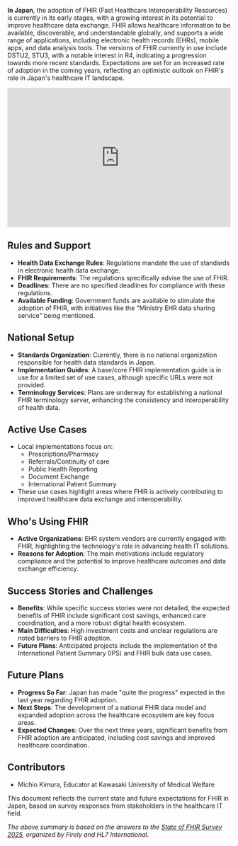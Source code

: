 **In Japan**, the adoption of FHIR (Fast Healthcare Interoperability Resources) is currently in its early stages, with a growing interest in its potential to improve healthcare data exchange. FHIR allows healthcare information to be available, discoverable, and understandable globally, and supports a wide range of applications, including electronic health records (EHRs), mobile apps, and data analysis tools. The versions of FHIR currently in use include DSTU2, STU3, with a notable interest in R4, indicating a progression towards more recent standards. Expectations are set for an increased rate of adoption in the coming years, reflecting an optimistic outlook on FHIR's role in Japan's healthcare IT landscape.

<iframe width="100%" height="315" src="https://www.youtube.com/embed/videoseries?si=xTlSS6dRttDQIbM1&amp;list=PLAPVWVA2xKFgYwn75ENUEUtAwd_kgBxJ9" title="YouTube video player" frameborder="0" allow="accelerometer; autoplay; clipboard-write; encrypted-media; gyroscope; picture-in-picture; web-share" referrerpolicy="strict-origin-when-cross-origin" allowfullscreen></iframe>

## Rules and Support

- **Health Data Exchange Rules**: Regulations mandate the use of standards in electronic health data exchange.
- **FHIR Requirements**: The regulations specifically advise the use of FHIR.
- **Deadlines**: There are no specified deadlines for compliance with these regulations.
- **Available Funding**: Government funds are available to stimulate the adoption of FHIR, with initiatives like the "Ministry EHR data sharing service" being mentioned.

## National Setup

- **Standards Organization**: Currently, there is no national organization responsible for health data standards in Japan.
- **Implementation Guides**: A base/core FHIR implementation guide is in use for a limited set of use cases, although specific URLs were not provided.
- **Terminology Services**: Plans are underway for establishing a national FHIR terminology server, enhancing the consistency and interoperability of health data.

## Active Use Cases

- Local implementations focus on:
  - Prescriptions/Pharmacy
  - Referrals/Continuity of care
  - Public Health Reporting
  - Document Exchange
  - International Patient Summary
- These use cases highlight areas where FHIR is actively contributing to improved healthcare data exchange and interoperability.

## Who's Using FHIR

- **Active Organizations**: EHR system vendors are currently engaged with FHIR, highlighting the technology's role in advancing health IT solutions.
- **Reasons for Adoption**: The main motivations include regulatory compliance and the potential to improve healthcare outcomes and data exchange efficiency.

## Success Stories and Challenges

- **Benefits**: While specific success stories were not detailed, the expected benefits of FHIR include significant cost savings, enhanced care coordination, and a more robust digital health ecosystem.
- **Main Difficulties**: High investment costs and unclear regulations are noted barriers to FHIR adoption.
- **Future Plans**: Anticipated projects include the implementation of the International Patient Summary (IPS) and FHIR bulk data use cases.

## Future Plans

- **Progress So Far**: Japan has made "quite the progress" expected in the last year regarding FHIR adoption.
- **Next Steps**: The development of a national FHIR data model and expanded adoption across the healthcare ecosystem are key focus areas.
- **Expected Changes**: Over the next three years, significant benefits from FHIR adoption are anticipated, including cost savings and improved healthcare coordination.

## Contributors

- Michio Kimura, Educator at Kawasaki University of Medical Welfare

This document reflects the current state and future expectations for FHIR in Japan, based on survey responses from stakeholders in the healthcare IT field.

*The above summary is based on the answers to the [State of FHIR Survey 2025](https://fire.ly/blog/the-state-of-fhir-in-2025/), organized by Firely and HL7 International.*